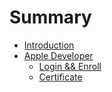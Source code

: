 # Summary

* [Introduction](README.md)
* [Apple Developer](ios/apple-developer.md)
  * [Login && Enroll](ios/apple-developer/login-andand-enroll.md)
  * [Certificate](ios/apple-developer/certificate.md)

